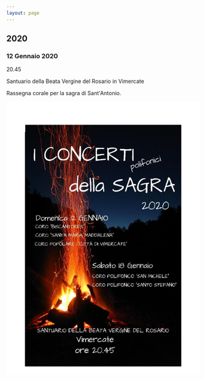 ```yaml
---
layout: page
---
```


## 2020

### 12 Gennaio 2020

20.45

Santuario della Beata Vergine del Rosario in Vimercate

Rassegna corale per la sagra di Sant'Antonio.

![image0016.jpeg](img\image0016.jpeg)


